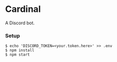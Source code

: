 # Cardinal

A Discord bot.

### Setup

```shell
$ echo 'DISCORD_TOKEN=<your.token.here>' >> .env
$ npm install
$ npm start
```

